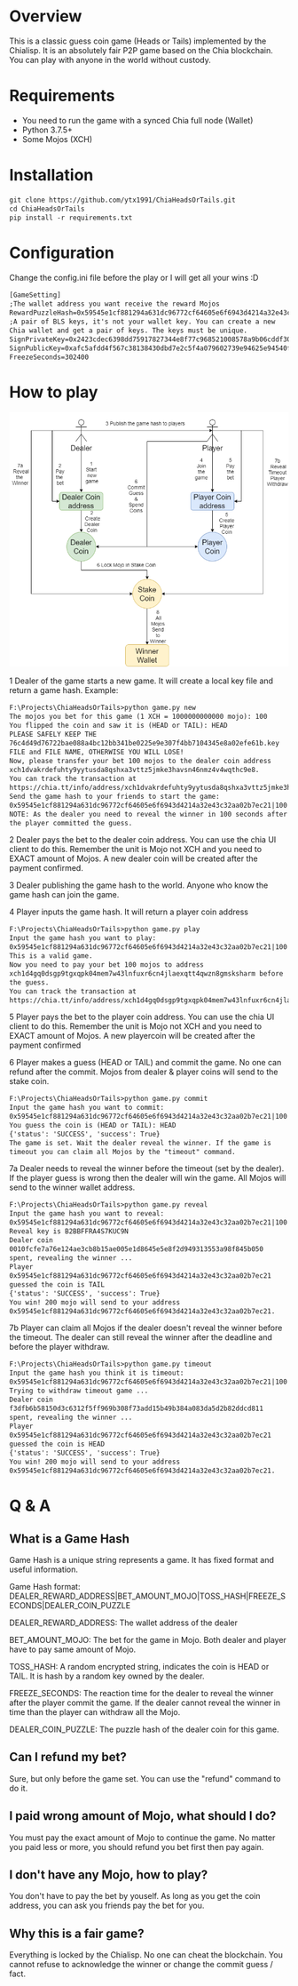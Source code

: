 # Overview
This is a classic guess coin game (Heads or Tails) implemented by the Chialisp. It is an absolutely fair P2P game based on the Chia blockchain. You can play with anyone in the world without custody.

# Requirements
 - You need to run the game with a synced Chia full node (Wallet)
 - Python 3.7.5+
 - Some Mojos (XCH)

# Installation

    git clone https://github.com/ytx1991/ChiaHeadsOrTails.git
    cd ChiaHeadsOrTails
    pip install -r requirements.txt
# Configuration
Change the config.ini file before the play or I will get all your wins :D

    [GameSetting]
    ;The wallet address you want receive the reward Mojos
    RewardPuzzleHash=0x59545e1cf881294a631dc96772cf64605e6f6943d4214a32e43c32aa02b7ec21
    ;A pair of BLS keys, it's not your wallet key. You can create a new Chia wallet and get a pair of keys. The keys must be unique.
    SignPrivateKey=0x2423cdec6398dd75917827344e8f77c968521008578a9b06cddf309e119ee4d1
    SignPublicKey=0xafc5afdd4f567c38138430dbd7e2c5f4a079602739e94625e94540f23bf0f91cb003388ece0044f437515dc7fae3f2d1
    FreezeSeconds=302400

# How to play
![Overview](HoT.png)

1 Dealer of the game starts a new game. It will create a local key file and return a game hash.
Example:

    F:\Projects\ChiaHeadsOrTails>python game.py new
    The mojos you bet for this game (1 XCH = 1000000000000 mojo): 100
    You flipped the coin and saw it is (HEAD or TAIL): HEAD
    PLEASE SAFELY KEEP THE 76c4d49d76722bae088a4bc12bb341be0225e9e307f4bb7104345e8a02efe61b.key FILE and FILE NAME, OTHERWISE YOU WILL LOSE!
    Now, please transfer your bet 100 mojos to the dealer coin address xch1dvakrdefuhty9yytusda8qshxa3vttz5jmke3havsn46nmz4v4wqthc9e8.
    You can track the transaction at https://chia.tt/info/address/xch1dvakrdefuhty9yytusda8qshxa3vttz5jmke3havsn46nmz4v4wqthc9e8
    Send the game hash to your friends to start the game:
    0x59545e1cf881294a631dc96772cf64605e6f6943d4214a32e43c32aa02b7ec21|100|0x76c4d49d76722bae088a4bc12bb341be0225e9e307f4bb7104345e8a02efe61b|100|0x6b3b61b729e5d642908be41bd382173762c5ac5496ed98dfac84eba9ec55655c
    NOTE: As the dealer you need to reveal the winner in 100 seconds after the player committed the guess.

2 Dealer pays the bet to the dealer coin address. You can use the chia UI client to do this. Remember the unit is Mojo not XCH and you need to EXACT amount of Mojos. A new dealer coin will be created after the payment confirmed.

3 Dealer publishing the game hash to the world. Anyone who know the game hash can join the game.

4 Player inputs the game hash. It will return a player coin address

    F:\Projects\ChiaHeadsOrTails>python game.py play
    Input the game hash you want to play: 0x59545e1cf881294a631dc96772cf64605e6f6943d4214a32e43c32aa02b7ec21|100|0x76c4d49d76722bae088a4bc12bb341be0225e9e307f4bb7104345e8a02efe61b|100|0x6b3b61b729e5d642908be41bd382173762c5ac5496ed98dfac84eba9ec55655c
    This is a valid game.
    Now you need to pay your bet 100 mojos to address xch1d4gq0dsgp9tgxqpk04mem7w43lnfuxr6cn4jlaexqtt4qwzn8gmsksharm before the guess.
    You can track the transaction at https://chia.tt/info/address/xch1d4gq0dsgp9tgxqpk04mem7w43lnfuxr6cn4jlaexqtt4qwzn8gmsksharm

5 Player pays the bet to the player coin address. You can use the chia UI client to do this. Remember the unit is Mojo not XCH and you need to EXACT amount of Mojos. A new playercoin will be created after the payment confirmed

6 Player makes a guess (HEAD or TAIL) and commit the game. No one can refund after the commit. Mojos from dealer & player coins will send to the stake coin.

    F:\Projects\ChiaHeadsOrTails>python game.py commit
    Input the game hash you want to commit: 0x59545e1cf881294a631dc96772cf64605e6f6943d4214a32e43c32aa02b7ec21|100|0x76c4d49d76722bae088a4bc12bb341be0225e9e307f4bb7104345e8a02efe61b|100|0x6b3b61b729e5d642908be41bd382173762c5ac5496ed98dfac84eba9ec55655c
    You guess the coin is (HEAD or TAIL): HEAD
    {'status': 'SUCCESS', 'success': True}
    The game is set. Wait the dealer reveal the winner. If the game is timeout you can claim all Mojos by the "timeout" command.

7a Dealer needs to reveal the winner before the timeout (set by the dealer). If the player guess is wrong then the dealer will win the game. All Mojos will send to the winner wallet address.

    F:\Projects\ChiaHeadsOrTails>python game.py reveal
    Input the game hash you want to reveal: 0x59545e1cf881294a631dc96772cf64605e6f6943d4214a32e43c32aa02b7ec21|100|0x54910a2489aec3f015e4473129bdd47c052bced441a681ee05e4de225bd16752|302400|0xc8e4cf0346d30e1344bb05f32bc5eff28ca4ec6ad63a66aabce564b64a20f4eb
    Reveal key is B2BBFFRA4S7KUC9N
    Dealer coin 0010fcfe7a76e124ae3cb8b15ae005e1d8645e5e8f2d949313553a98f845b050 spent, revealing the winner ...
    Player 0x59545e1cf881294a631dc96772cf64605e6f6943d4214a32e43c32aa02b7ec21 guessed the coin is TAIL
    {'status': 'SUCCESS', 'success': True}
    You win! 200 mojo will send to your address 0x59545e1cf881294a631dc96772cf64605e6f6943d4214a32e43c32aa02b7ec21.

7b Player can claim all Mojos if the dealer doesn't reveal the winner before the timeout. The dealer can still reveal the winner after the deadline and before the player withdraw.

    F:\Projects\ChiaHeadsOrTails>python game.py timeout
    Input the game hash you think it is timeout: 0x59545e1cf881294a631dc96772cf64605e6f6943d4214a32e43c32aa02b7ec21|100|0x76c4d49d76722bae088a4bc12bb341be0225e9e307f4bb7104345e8a02efe61b|100|0x6b3b61b729e5d642908be41bd382173762c5ac5496ed98dfac84eba9ec55655c
    Trying to withdraw timeout game ...
    Dealer coin f3dfb6b58150d3c6312f5ff969b308f73add15b49b384a083da5d2b82ddcd811 spent, revealing the winner ...
    Player 0x59545e1cf881294a631dc96772cf64605e6f6943d4214a32e43c32aa02b7ec21 guessed the coin is HEAD
    {'status': 'SUCCESS', 'success': True}
    You win! 200 mojo will send to your address 0x59545e1cf881294a631dc96772cf64605e6f6943d4214a32e43c32aa02b7ec21.

# Q & A

## What is a Game Hash
Game Hash is a unique string represents a game. It has fixed format and useful information.

Game Hash format: DEALER_REWARD_ADDRESS|BET_AMOUNT_MOJO|TOSS_HASH|FREEZE_SECONDS|DEALER_COIN_PUZZLE

DEALER_REWARD_ADDRESS: The wallet address of the dealer

BET_AMOUNT_MOJO: The bet for the game in Mojo. Both dealer and player have to pay same amount of Mojo.

TOSS_HASH: A random encrypted string, indicates the coin is HEAD or TAIL. It is hash by a random key owned by the dealer.

FREEZE_SECONDS: The reaction time for the dealer to reveal the winner after the player commit the game. If the dealer cannot reveal the winner in time than the player can withdraw all the Mojo.

DEALER_COIN_PUZZLE: The puzzle hash of the dealer coin for this game.

## Can I refund my bet?
Sure, but only before the game set. You can use the "refund" command to do it.

## I paid wrong amount of Mojo, what should I do?
You must pay the exact amount of Mojo to continue the game. No matter you paid less or more, you should refund you bet first then pay again.

## I don't have any Mojo, how to play?
You don't have to pay the bet by youself. As long as you get the coin address, you can ask you friends pay the bet for you.

## Why this is a fair game?
Everything is locked by the Chialisp. No one can cheat the blockchain. You  cannot refuse to acknowledge the winner or change the commit guess / fact.
